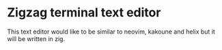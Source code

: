 # Zigzag terminal text editor

This text editor would like to be similar to neovim, kakoune and helix but it will be written in
zig.
